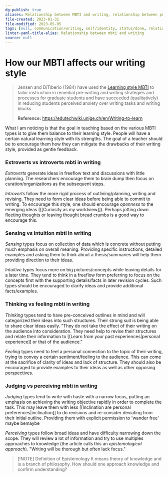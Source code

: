 ```yaml
---
dg-publish: true
aliases: Relationship between MBTI and writing, relationship between personality and writing, writing personality, how we write, MBTI affects our writing style
file-created: 2023-01-31
file-modified: 2023-05-05
tags: [null, communication/writing, self/identity, status/done, relationship, theory/concept, knowledge, learning, network]
linter-yaml-title-alias: Relationship between mbti and writing
source: null
---
```


# How our MBTI affects our writing style

> Jensen and DiTiberio (1984) have used the [Learning style MBTI](https://edutechwiki.unige.ch/en/Learning_style#MBTI "Learning style") to tailor instruction in remedial pre-writing and writing strategies and processes for graduate students and have succeeded (qualitatively) in reducing students perceived anxiety over writing tasks and writing blocks.
>
> **Reference:** https://edutechwiki.unige.ch/en/Writing-to-learn

What I am noticing is that the goal in teaching based on the various MBTI types is to give them balance to their learning style. People will have a certain natural learning style with its strengths. The goal of a teacher should be to encourage them how they can mitigate the drawbacks of their writing style, provided as gentle feedback.

### Extroverts vs introverts mbti in writing

*Extroverts* generate ideas in freeflow text and discussions with little planning. The researchers encourage them to brain dump then focus on curation/organizations as the subsequent steps.

*Introverts* follow the more rigid process of outlining/planning, writing and revising. They need to form clear ideas before being able to commit to writing. To encourage this style, one should encourage *openness* to the emerging ideas ([[Curiosity as my worldview]]). Perhaps jotting down fleeting thoughts or leaving thought bread crumbs is a good way to encourage this.

### Sensing vs intuition mbti in writing

*Sensing* types focus on collection of data which is concrete without putting much emphasis on overall meaning. Providing specific instructions, detailed examples and asking them to think about a thesis/summaries will help them providing direction to their ideas.

*Intuitive* types focus more on big pictures/concepts while leaving details for a later time. They tend to think in a freeflow form preferring to focus on the concepts first with the supporting details/facts in later revision cycles. Such types should be encouraged to clarify ideas and provide additional facts/examples.

### Thinking vs feeling mbti in writing

*Thinking* types tend to have pre-conceived outlines in mind and will categorized their ideas into such structures. Their strong suit is being able to share clear ideas easily. "They do not take the effect of their writing on the audience into consideration. They need help to revise their structures and relate their information to [[Learn from your past experiences|personal experience]] or that of the audience."

*Feeling* types need to feel a personal connection to the topic of their writing, trying to convey a certain sentiment/feeling to the audience. This can come at the sacrifice of clarity of ideas and lack of structure. They should also be encouraged to provide examples to their ideas as well as other opposing perspectives.

### Judging vs perceiving mbti in writing

*Judging* types tend to write with haste with a narrow focus, putting an emphasis on achieving the writing objective rapidly in order to complete the task. This may leave them with less [[Inclination are personal preferences|inclination]] to do revisions and re-consider deviating from their initial outline. Providing them with explicit permission to 'wander free' maybe bemaybe

*Perceiving* types follow broad ideas and have difficulty narrowing down the scope. They will review a lot of information and try to use multiples approaches to knowledge (the article calls this an *epistemological approach*). "Writing will be thorough but often lack focus."

> [!NOTE] Definition of Epistemology
> It means theory of knowledge and is a branch of philosophy. How should one approach knowledge and confirm understanding?
